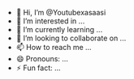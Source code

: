 - 👋 Hi, I’m @Youtubexasaasi
- 👀 I’m interested in ...
- 🌱 I’m currently learning ...
- 💞️ I’m looking to collaborate on ...
- 📫 How to reach me ...
- 😄 Pronouns: ...
- ⚡ Fun fact: ...

<!---
Youtubexasaasi/Youtubexasaasi is a ✨ special ✨ repository because its `README.md` (this file) appears on your GitHub profile.
You can click the Preview link to take a look at your changes.
--->
